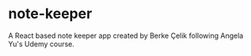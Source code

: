 # note-keeper
A  React based note keeper app created by Berke Çelik following Angela Yu's Udemy course.
